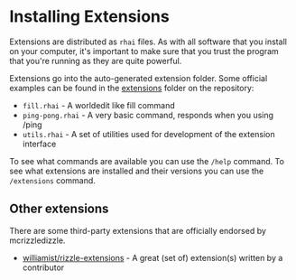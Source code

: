 # Installing Extensions

Extensions are distributed as `rhai` files. As with all software that you install on your computer, it's important to make sure that you trust the program that you're running as they are quite powerful.

Extensions go into the auto-generated extension folder. Some official examples can be found in the [extensions](https://github.com/illegitimate-egg/mcrizzledizzle/tree/master/rte/extensions) folder on the repository:

- `fill.rhai` - A worldedit like fill command
- `ping-pong.rhai` - A very basic command, responds when you using /ping
- `utils.rhai` - A set of utilities used for development of the extension interface

To see what commands are available you can use the `/help` command. To see what extensions are installed and their versions you can use the `/extensions` command.

## Other extensions

There are some third-party extensions that are officially endorsed by mcrizzledizzle.

- [williamist/rizzle-extensions](https://github.com/williamistGitHub/rizzle-extensions) - A great (set of) extension(s) written by a contributor
